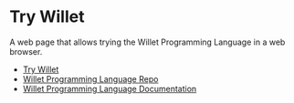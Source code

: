 # Try Willet

A web page that allows trying the Willet Programming Language in a web browser.

* [Try Willet](https://jasongilman.github.io/try-willet/#)
* [Willet Programming Language Repo](https://github.com/jasongilman/willet-lang)
* [Willet Programming Language Documentation](https://github.com/jasongilman/willet-lang/blob/master/language_docs.md)
